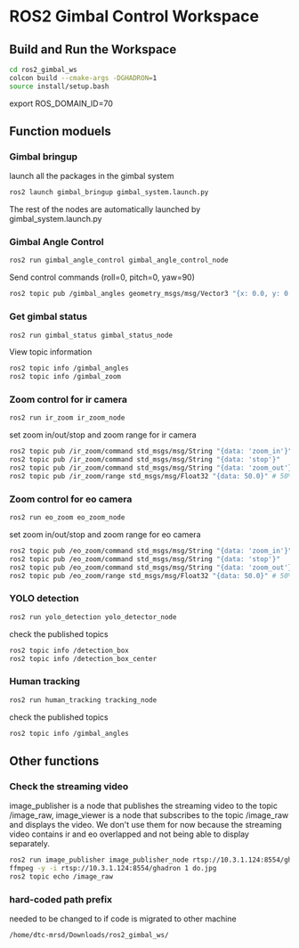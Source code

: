 # ROS2 Gimbal Control Workspace

## Build and Run the Workspace
```bash
cd ros2_gimbal_ws
colcon build --cmake-args -DGHADRON=1
source install/setup.bash
```
export ROS_DOMAIN_ID=70
## Function moduels

### Gimbal bringup
launch all the packages in the gimbal system
```bash
ros2 launch gimbal_bringup gimbal_system.launch.py
```
The rest of the nodes are automatically launched by gimbal_system.launch.py

### Gimbal Angle Control
```bash
ros2 run gimbal_angle_control gimbal_angle_control_node
```
Send control commands (roll=0, pitch=0, yaw=90)
```bash
ros2 topic pub /gimbal_angles geometry_msgs/msg/Vector3 "{x: 0.0, y: 0.0, z: 90.0}"
```

### Get gimbal status
```bash
ros2 run gimbal_status gimbal_status_node
```

View topic information
```bash
ros2 topic info /gimbal_angles
ros2 topic info /gimbal_zoom
```

### Zoom control for ir camera
```bash
ros2 run ir_zoom ir_zoom_node
```
set zoom in/out/stop and zoom range for ir camera
```bash
ros2 topic pub /ir_zoom/command std_msgs/msg/String "{data: 'zoom_in'}"
ros2 topic pub /ir_zoom/command std_msgs/msg/String "{data: 'stop'}"
ros2 topic pub /ir_zoom/command std_msgs/msg/String "{data: 'zoom_out'}"
ros2 topic pub /ir_zoom/range std_msgs/msg/Float32 "{data: 50.0}" # 50%. between 0.0 and 100.0
```

### Zoom control for eo camera
```bash
ros2 run eo_zoom eo_zoom_node
```
set zoom in/out/stop and zoom range for eo camera
```bash
ros2 topic pub /eo_zoom/command std_msgs/msg/String "{data: 'zoom_in'}"
ros2 topic pub /eo_zoom/command std_msgs/msg/String "{data: 'stop'}"
ros2 topic pub /eo_zoom/command std_msgs/msg/String "{data: 'zoom_out'}"
ros2 topic pub /eo_zoom/range std_msgs/msg/Float32 "{data: 50.0}" # 50%. between 0.0 and 100.0
```

### YOLO detection
```bash
ros2 run yolo_detection yolo_detector_node
```
check the published topics
```bash
ros2 topic info /detection_box
ros2 topic info /detection_box_center
```
### Human tracking
```bash
ros2 run human_tracking tracking_node
```
check the published topics
```bash
ros2 topic info /gimbal_angles
```
## Other functions
### Check the streaming video
image_publisher is a node that publishes the streaming video to the topic /image_raw, image_viewer is a node that subscribes to the topic /image_raw and displays the video. We don't use them for now because the streaming video contains ir and eo overlapped and not being able to display separately.
```bash
ros2 run image_publisher image_publisher_node rtsp://10.3.1.124:8554/ghadron
ffmpeg -y -i rtsp://10.3.1.124:8554/ghadron 1 do.jpg
ros2 topic echo /image_raw
```

### hard-coded path prefix
needed to be changed to if code is migrated to other machine
```bash
/home/dtc-mrsd/Downloads/ros2_gimbal_ws/
```

